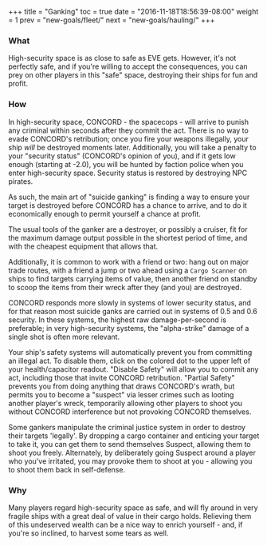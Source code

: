 +++
title = "Ganking"
toc = true
date = "2016-11-18T18:56:39-08:00"
weight = 1
prev = "new-goals/fleet/"
next = "new-goals/hauling/"
+++

### What

High-security space is as close to safe as EVE gets.
However, it's not perfectly safe, and if you're willing to accept the consequences,
you can prey on other players in this "safe" space,
destroying their ships for fun and profit.

### How

In high-security space, CONCORD - the spacecops -
will arrive to punish any criminal within seconds after they commit the act.
There is no way to evade CONCORD's retribution; once you fire your weapons illegally,
your ship *will* be destroyed moments later.  Additionally, you will take a penalty to your
"security status" (CONCORD's opinion of you), and if it gets low enough (starting at -2.0), 
you will be hunted by faction police when you enter high-security space.
Security status is restored by destroying NPC pirates.

As such, the main art of "suicide ganking" is finding a way
to ensure your target is destroyed before CONCORD has a chance to arrive,
and to do it economically enough to permit yourself a chance at profit.

The usual tools of the ganker are a destroyer, or possibly a cruiser,
fit for the maximum damage output possible in the shortest period of time,
and with the cheapest equipment that allows that.

Additionally, it is common to work with a friend or two:
hang out on major trade routes, with a friend a jump or two ahead using a 
`Cargo Scanner` on ships to find targets carrying items of value,
then another friend on standby to scoop the items from their wreck
after they (and you) are destroyed.

CONCORD responds more slowly in systems of lower security status,
and for that reason most suicide ganks are carried out in systems of 
0.5 and 0.6 security.  In these systems, the highest raw damage-per-second
is preferable; in very high-security systems, the "alpha-strike" damage
of a single shot is often more relevant.

Your ship's safety systems will automatically prevent you from committing an illegal act.
To disable them, click on the colored dot to the upper left of your health/capacitor readout.
"Disable Safety" will allow you to commit any act, including those that invite CONCORD retribution.
"Partial Safety" prevents you from doing anything that draws CONCORD's wrath,
but permits you to become a "suspect" via lesser crimes such as looting another player's wreck,
temporarily allowing other players to shoot you without CONCORD interference but not provoking CONCORD themselves.

Some gankers manipulate the criminal justice system in order to destroy their targets 'legally'.
By dropping a cargo container and enticing your target to take it,
you can get them to send themselves Suspect, allowing them to shoot you freely.
Alternately, by deliberately going Suspect around a player who you've irritated,
you may provoke them to shoot at you - allowing you to shoot them back in self-defense.

### Why

Many players regard high-security space as safe,
and will fly around in very fragile ships
with a great deal of value in their cargo holds.
Relieving them of this undeserved wealth can be a nice way to enrich yourself - 
and, if you're so inclined, to harvest some tears as well.
